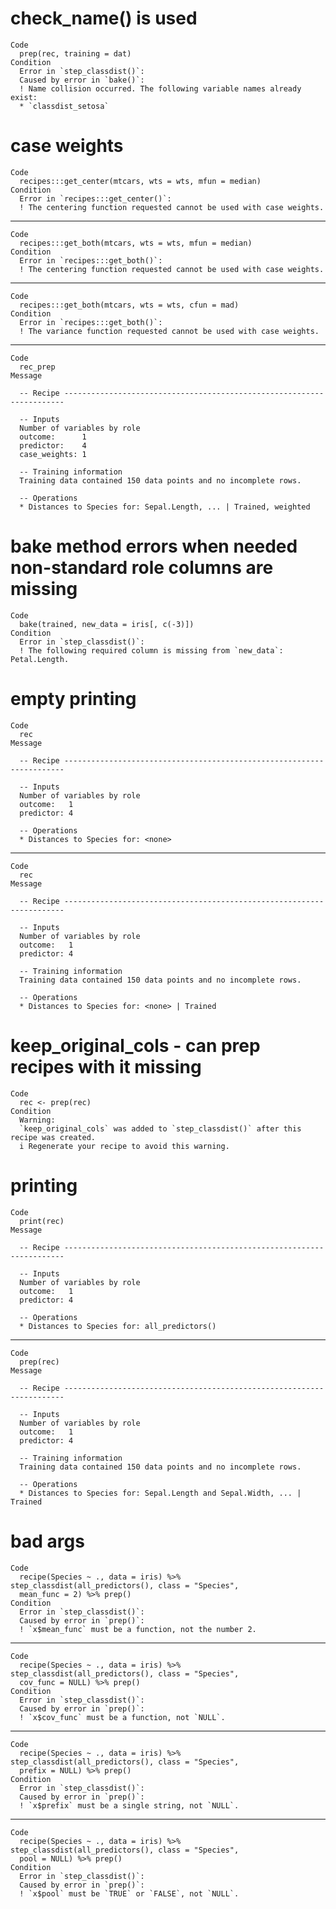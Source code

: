 # check_name() is used

    Code
      prep(rec, training = dat)
    Condition
      Error in `step_classdist()`:
      Caused by error in `bake()`:
      ! Name collision occurred. The following variable names already exist:
      * `classdist_setosa`

# case weights

    Code
      recipes:::get_center(mtcars, wts = wts, mfun = median)
    Condition
      Error in `recipes:::get_center()`:
      ! The centering function requested cannot be used with case weights.

---

    Code
      recipes:::get_both(mtcars, wts = wts, mfun = median)
    Condition
      Error in `recipes:::get_both()`:
      ! The centering function requested cannot be used with case weights.

---

    Code
      recipes:::get_both(mtcars, wts = wts, cfun = mad)
    Condition
      Error in `recipes:::get_both()`:
      ! The variance function requested cannot be used with case weights.

---

    Code
      rec_prep
    Message
      
      -- Recipe ----------------------------------------------------------------------
      
      -- Inputs 
      Number of variables by role
      outcome:      1
      predictor:    4
      case_weights: 1
      
      -- Training information 
      Training data contained 150 data points and no incomplete rows.
      
      -- Operations 
      * Distances to Species for: Sepal.Length, ... | Trained, weighted

# bake method errors when needed non-standard role columns are missing

    Code
      bake(trained, new_data = iris[, c(-3)])
    Condition
      Error in `step_classdist()`:
      ! The following required column is missing from `new_data`: Petal.Length.

# empty printing

    Code
      rec
    Message
      
      -- Recipe ----------------------------------------------------------------------
      
      -- Inputs 
      Number of variables by role
      outcome:   1
      predictor: 4
      
      -- Operations 
      * Distances to Species for: <none>

---

    Code
      rec
    Message
      
      -- Recipe ----------------------------------------------------------------------
      
      -- Inputs 
      Number of variables by role
      outcome:   1
      predictor: 4
      
      -- Training information 
      Training data contained 150 data points and no incomplete rows.
      
      -- Operations 
      * Distances to Species for: <none> | Trained

# keep_original_cols - can prep recipes with it missing

    Code
      rec <- prep(rec)
    Condition
      Warning:
      `keep_original_cols` was added to `step_classdist()` after this recipe was created.
      i Regenerate your recipe to avoid this warning.

# printing

    Code
      print(rec)
    Message
      
      -- Recipe ----------------------------------------------------------------------
      
      -- Inputs 
      Number of variables by role
      outcome:   1
      predictor: 4
      
      -- Operations 
      * Distances to Species for: all_predictors()

---

    Code
      prep(rec)
    Message
      
      -- Recipe ----------------------------------------------------------------------
      
      -- Inputs 
      Number of variables by role
      outcome:   1
      predictor: 4
      
      -- Training information 
      Training data contained 150 data points and no incomplete rows.
      
      -- Operations 
      * Distances to Species for: Sepal.Length and Sepal.Width, ... | Trained

# bad args

    Code
      recipe(Species ~ ., data = iris) %>% step_classdist(all_predictors(), class = "Species",
      mean_func = 2) %>% prep()
    Condition
      Error in `step_classdist()`:
      Caused by error in `prep()`:
      ! `x$mean_func` must be a function, not the number 2.

---

    Code
      recipe(Species ~ ., data = iris) %>% step_classdist(all_predictors(), class = "Species",
      cov_func = NULL) %>% prep()
    Condition
      Error in `step_classdist()`:
      Caused by error in `prep()`:
      ! `x$cov_func` must be a function, not `NULL`.

---

    Code
      recipe(Species ~ ., data = iris) %>% step_classdist(all_predictors(), class = "Species",
      prefix = NULL) %>% prep()
    Condition
      Error in `step_classdist()`:
      Caused by error in `prep()`:
      ! `x$prefix` must be a single string, not `NULL`.

---

    Code
      recipe(Species ~ ., data = iris) %>% step_classdist(all_predictors(), class = "Species",
      pool = NULL) %>% prep()
    Condition
      Error in `step_classdist()`:
      Caused by error in `prep()`:
      ! `x$pool` must be `TRUE` or `FALSE`, not `NULL`.

